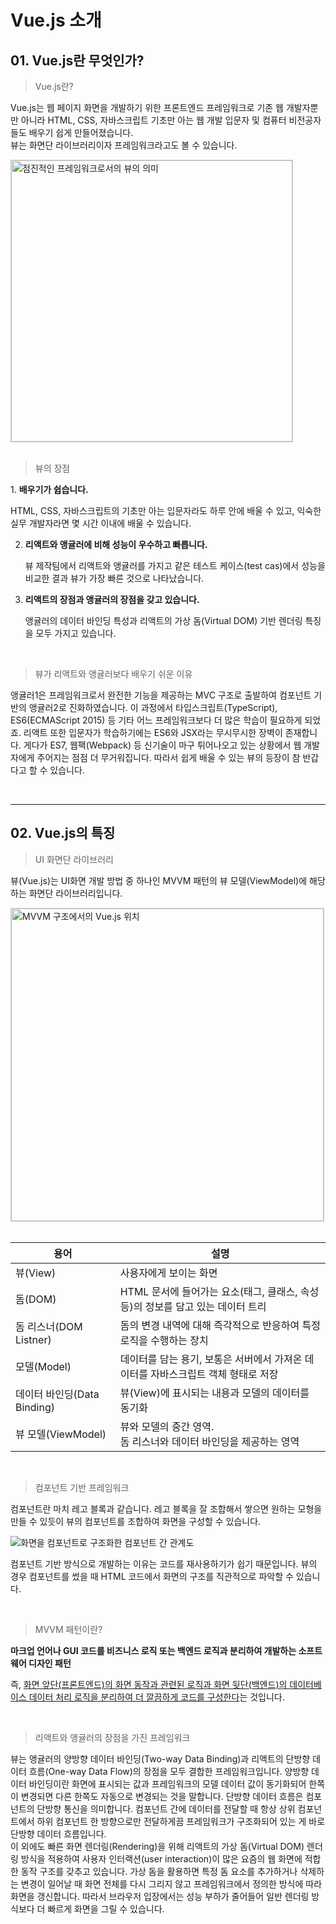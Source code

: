 <h1>Vue.js 소개</h1>
<h2>01. Vue.js란 무엇인가?</h2>
<blockquote>Vue.js란?</blockquote>
<p>Vue.js는 웹 페이지 화면을 개발하기 위한 프론트엔드 프레임워크로 기존 웹 개발자뿐만 아니라 HTML, CSS, 자바스크립트 기초만 아는 웹 개발 입문자 및 컴퓨터 비전공자들도 배우기 쉽게 만들어졌습니다. <br />뷰는 화면단 라이브러리이자 프레임워크라고도 볼 수 있습니다. </p>
<div><img src="https://t1.daumcdn.net/cfile/tistory/99BAF4375C7CB2EB2D" alt="점진적인 프레임워크로서의 뷰의 의미" style="display: block;width: 450px;border: 1px solid #ccc;" /></div>
<br />

<blockquote>뷰의 장점</blockquote>
1. <b>배우기가 쉽습니다.</b>

   <p>HTML, CSS, 자바스크립트의 기초만 아는 입문자라도 하루 안에 배울 수 있고, 익숙한 실무 개발자라면 몇 시간 이내에 배울 수 있습니다.</p>

2. <b>리액트와 앵귤러에 비해 성능이 우수하고 빠릅니다.</b>

   <p>뷰 제작팀에서 리액트와 앵귤러를 가지고 같은 테스트 케이스(test cas)에서 성능을 비교한 결과 뷰가 가장 빠른 것으로 나타났습니다.</p>

3. <b>리액트의 장점과 앵귤러의 장점을 갖고 있습니다.</b>

   <p>앵귤러의 데이터 바인딩 특성과 리액트의 가상 돔(Virtual DOM) 기반 렌더링 특징을 모두 가지고 있습니다.</p>

<br />

<blockquote>뷰가 리액트와 앵귤러보다 배우기 쉬운 이유</blockquote>
<p>앵귤러1은 프레임워크로서 완전한 기능을 제공하는 MVC 구조로 출발하여 컴포넌트 기반의 앵귤러2로 진화하였습니다. 이 과정에서 타입스크립트(TypeScript), ES6(ECMAScript 2015)  등 기타 어느 프레임워크보다 더 많은 학습이 필요하게 되었죠. 리액트 또한 입문자가 학습하기에는 ES6와 JSX라는 무시무시한 장벽이 존재합니다. 게다가 ES7, 웹팩(Webpack) 등 신기술이 마구 튀어나오고 있는 상황에서 웹 개발자에게 주어지는 점점 더 무거워집니다. 따라서 쉽게 배울 수 있는 뷰의 등장이 참 반갑다고 할 수 있습니다.</p><br /><hr />
<h2>02. Vue.js의 특징</h2>
<blockquote>UI 화면단 라이브러리</blockquote>
<p>뷰(Vue.js)는 UI화면 개발 방법 중 하나인 MVVM 패턴의 뷰 모델(ViewModel)에 해당하는 화면단 라이브러리입니다.</p>
<div><img src="https://012.vuejs.org/images/mvvm.png" alt="MVVM 구조에서의 Vue.js 위치" style="display: block;border: 1px solid #ccc;width: 500px;"/></div>
<br />

<div>
    <table>
        <thead>
        	<tr>
            	<th>용어</th>
                <th>설명</th>
            </tr>
        </thead>
        <tbody>
        	<tr>
            	<td>뷰(View)</td>
                <td>사용자에게 보이는 화면</td>
            </tr>
            <tr>
            	<td>돔(DOM)</td>
                <td>HTML 문서에 들어가는 요소(태그, 클래스, 속성 등)의 정보를 담고 있는 데이터 트리</td>
            </tr>
            <tr>
            	<td>돔 리스너(DOM Listner)</td>
                <td>돔의 변경 내역에 대해 즉각적으로 반응하여 특정 로직을 수행하는 장치</td>
            </tr>
            <tr>
            	<td>모델(Model)</td>
                <td>데이터를 담는 용기, 보통은 서버에서 가져온 데이터를 자바스크립트 객체 형태로 저장</td>
            </tr>
            <tr>
            	<td>데이터 바인딩(Data Binding)</td>
                <td>뷰(View)에 표시되는 내용과 모델의 데이터를 동기화</td>
            </tr>
            <tr>
            	<td>뷰 모델(ViewModel)</td>
                <td>뷰와 모델의 중간 영역. <br />돔 리스너와 데이터 바인딩을 제공하는 영역</td>
            </tr>
        </tbody>
    </table>
</div>

<br />

<blockquote>컴포넌트 기반 프레임워크</blockquote>
<p>컴포넌트란 마치 레고 블록과 같습니다. 레고 블록을 잘 조합해서 쌓으면 원하는 모형을 만들 수 있듯이 뷰의 컴포넌트를 조합하여 화면을 구성할 수 있습니다.</p>
<div><img src="https://kr.vuejs.org/images/components.png" alt="화면을 컴포넌트로 구조화한 컴포넌트 간 관계도" /></div>
<p>컴포넌트 기반 방식으로 개발하는 이유는 코드를 재사용하기가 쉽기 때문입니다. 뷰의 경우 컴포넌트를 썼을 때 HTML 코드에서 화면의 구조를 직관적으로 파악할 수 있습니다. </p>
<br />

<blockquote>MVVM 패턴이란?</blockquote>

<p><b>마크업 언어나 GUI 코드를 비즈니스 로직 또는 백엔드 로직과 분리하여 개발하는 소프트웨어 디자인 패턴</b></p>

<p>즉, <span style="text-decoration: underline">화면 앞단(프론트엔드)의 화면 동작과 관련된 로직과 화면 뒷단(백엔드)의 데이터베이스 데이터 처리 로직을 분리하여 더 깔끔하게 코드를 구성한다</span>는 것입니다.</p><br />
<blockquote>리액트와 앵귤러의 장점을 가진 프레임워크</blockquote>
<p>뷰는 앵귤러의 양방향 데이터 바인딩(Two-way Data Binding)과 리액트의 단방향 데이터 흐름(One-way Data Flow)의 장점을 모두 결합한 프레임워크입니다. 양방향 데이터 바인딩이란 화면에 표시되는 값과 프레임워크의 모델 데이터 값이 동기화되어 한쪽이 변경되면 다른 한쪽도 자동으로 변경되는 것을 말합니다. 단방향 데이터 흐름은 컴포넌트의 단방향 통신을 의미합니다. 컴포넌트 간에 데이터를 전달할 때 항상 상위 컴포넌트에서 하위 컴포넌트 한 방향으로만 전달하게끔 프레임워크가 구조화되어 있는 게 바로 단방향 데이터 흐름입니다.<br />
이 외에도 빠른 화면 렌더링(Rendering)을 위해 리액트의 가상 돔(Virtual DOM) 렌더링 방식을 적용하여 사용자 인터랙션(user interaction)이 많은 요즘의 웹 화면에 적합한 동작 구조를 갖추고 있습니다. 가상 돔을 활용하면 특정 돔 요소를 추가하거나 삭제하는 변경이 일어날 때 화면 전체를 다시 그리지 않고 프레임워크에서 정의한 방식에 따라 화면을 갱신합니다. 따라서 브라우저 입장에서는 성능 부하가 줄어들어 일반 렌더링 방식보다 더 빠르게 화면을 그릴 수 있습니다.</p>



